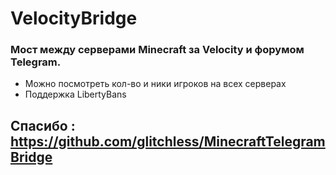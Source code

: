 # VelocityBridge
### Мост между серверами Minecraft за Velocity и форумом Telegram.
* Можно посмотреть кол-во и ники игроков на всех серверах
* Поддержка LibertyBans


## Спасибо : https://github.com/glitchless/MinecraftTelegramBridge

